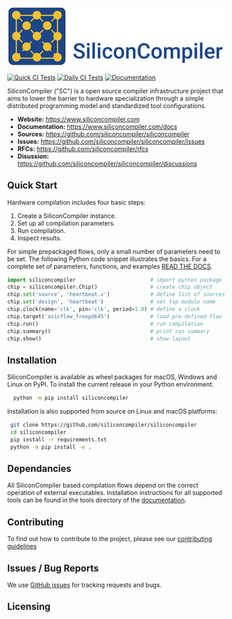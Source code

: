 
![alt text](docs/_images/sc_logo_with_text.png)

[![Quick CI Tests](https://github.com/siliconcompiler/siliconcompiler/actions/workflows/on_push_tests.yml/badge.svg)](https://github.com/siliconcompiler/siliconcompiler/actions/workflows/on_push_tests.yml)
[![Daily CI Tests](https://github.com/siliconcompiler/siliconcompiler/actions/workflows/daily_tests.yml/badge.svg)](https://github.com/siliconcompiler/siliconcompiler/actions/workflows/daily_tests.yml)
[![Documentation](https://github.com/siliconcompiler/siliconcompiler/actions/workflows/docs_test.yml/badge.svg)](https://github.com/siliconcompiler/siliconcompiler/actions/workflows/docs_test.yml)

SiliconCompiler ("SC") is a open source compiler infrastructure project that aims
to lower the barrier to hardware specialization through a simple distributed
programming model and standardized tool configurations.

- **Website:**  https://www.siliconcompiler.com
- **Documentation:**  https://www.siliconcompiler.com/docs
- **Sources:**  https://github.com/siliconcompiler/siliconcompiler
- **Issues:**  https://github.com/siliconcompiler/siliconcompiler/Issues
- **RFCs:**  https://github.com/siliconcompiler/rfcs
- **Disussion:** https://github.com/siliconcompiler/siliconcompiler/discussions

## Quick Start

Hardware compilation includes four basic steps:

 1. Create a SiliconCompiler instance.
 2. Set up all compilation parameters.
 3. Run compilation.
 4. Inspect results.

For simple prepackaged flows, only a small number of parameters need to be set.
The following Python code snippet illustrates the basics. For a complete set of
parameters, functions, and examples
[READ THE DOCS](https://www.siliconcompiler.com/docs).

```python
import siliconcompiler                        # import python package
chip = siliconcompiler.Chip()                 # create chip object
chip.set('source', 'heartbeat.v')             # define list of sources
chip.set('design', 'heartbeat')               # set top module name
chip.clock(name='clk', pin='clk', period=1.0) # define a clock
chip.target('asicflow_freepdk45')             # load pre-defined flow
chip.run()                                    # run compilation
chip.summary()                                # print run summary
chip.show()                                   # show layout
```

## Installation

SiliconCompiler is available as wheel packages for macOS, Windows and Linux on
PyPI. To install the current release in your Python environment:

```sh
  python -m pip install siliconcompiler
```

Installation is also supported from source on Linux and macOS platforms:

```bash
 git clone https://github.com/siliconcompiler/siliconcompiler
 cd siliconcompiler
 pip install -r requirements.txt
 python -m pip install -e .
```

## Dependancies

All SiliconCompiler based compilation flows depend on the correct operation of
external executables. Installation instructions for all supported tools can be
found in the tools directory of the
[documentation](https://www.siliconcompiler.com/docs).

## Contributing

To find out how to contribute to the project, please see our
[contributing guidelines](./CONTRIBUTING.md)

## Issues / Bug Reports

We use [GitHub issues](https://github.com/siliconcompiler/siliconcompiler/Issues)
for tracking requests and bugs.


## Licensing
